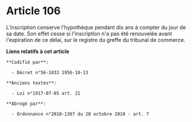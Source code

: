 # Article 106

L'inscription conserve l'hypothèque pendant dix ans à compter du jour de sa date. Son effet cesse si l'inscription n'a pas
été renouvelée avant l'expiration de ce délai, sur le registre du greffe du tribunal de commerce.

**Liens relatifs à cet article**

	**Codifié par**:

	  - Décret n°56-1033 1956-10-13

	**Anciens textes**:

	  - Loi n°1917-07-05 art. 21

	**Abrogé par**:

	  - Ordonnance n°2010-1307 du 28 octobre 2010 - art. 7
